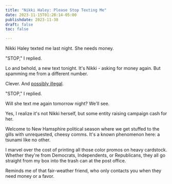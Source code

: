 ```yaml
---
title: "Nikki Haley: Please Stop Texting Me"
date: 2023-11-15T01:28:14-05:00
publishdate: 2023-11-30
draft: false
toc: false

---
```


Nikki Haley texted me last night. She needs money. 

"STOP," I replied.

Lo and behold, a new text tonight. It's Nikki - asking for money again. But spamming me from a different number. 

Clever. And <a href="https://www.fcc.gov/rules-political-campaign-calls-and-texts#:~:text=As%20text%20messages%20generally%20go,and%20instead%20manually%20dials%20them." target="blank">possibly illegal</a>. 

"STOP," I replied.

Will she text me again tomorrow night? We'll see. 

Yes, I realize it's not Nikki herself, but some entity raising campaign cash for her. 

Welcome to New Hamsphire political season where we get stuffed to the gills with unrequested, cheesy comms. It's a known phenomenon here: a tsunami like no other.

I marvel over the cost of printing all those color promos on heavy cardstock. Whether they're from Democrats, Independents, or Republicans, they all go straight from my box into the trash can at the post office.

Reminds me of that fair-weather friend, who only contacts you when they need money or a favor.
